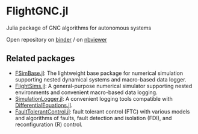 # FlightGNC.jl
Julia package of GNC algorithms for autonomous systems

Open repository on [binder](https://mybinder.org/v2/gh/nhcho91/FlightGNC.jl/master) / on [nbviewer](https://nbviewer.jupyter.org/github/nhcho91/FlightGNC.jl/tree/master/)
<!-- [![Build Status](https://github.com/nhcho91/FlightGNC.jl/workflows/CI/badge.svg)](https://github.com/nhcho91/GNC.jl/actions) -->
<!-- [![Coverage](https://codecov.io/gh/nhcho91/FlightGNC.jl/branch/master/graph/badge.svg)](https://codecov.io/gh/nhcho91/GNC.jl) -->

## Related packages
- [FSimBase.jl](https://github.com/JinraeKim/FSimBase.jl): The lightweight base package for numerical simulation supporting nested dynamical systems and macro-based data logger.
- [FlightSims.jl](https://github.com/JinraeKim/FlightSims.jl): A general-purpose numerical simulator supporting nested environments and convenient macro-based data logging.
- [SimulationLogger.jl](https://github.com/JinraeKim/SimulationLogger.jl): A convenient logging tools compatible with [DifferentialEquations.jl](https://github.com/SciML/DifferentialEquations.jl).
- [FaultTolerantControl.jl](https://github.com/JinraeKim/FaultTolerantControl.jl):
fault tolerant control (FTC) with various models and algorithms of faults, fault detection and isolation (FDI), and reconfiguration (R) control.
